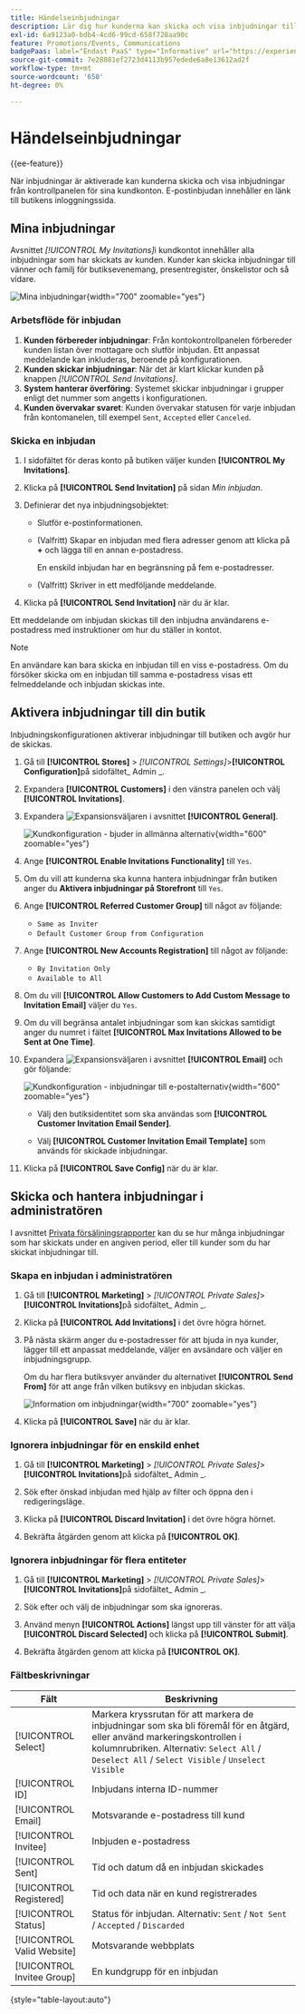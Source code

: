 ```yaml
---
title: Händelseinbjudningar
description: Lär dig hur kunderna kan skicka och visa inbjudningar till händelser och privat försäljning från kontrollpanelen för sina kundkonton.
exl-id: 6a9123a0-bdb4-4cd6-99cd-658f728aa90c
feature: Promotions/Events, Communications
badgePaas: label="Endast PaaS" type="Informative" url="https://experienceleague.adobe.com/en/docs/commerce/user-guides/product-solutions" tooltip="Gäller endast Adobe Commerce i molnprojekt (Adobe-hanterad PaaS-infrastruktur) och lokala projekt."
source-git-commit: 7e28081ef2723d4113b957edede6a8e13612ad2f
workflow-type: tm+mt
source-wordcount: '650'
ht-degree: 0%

---
```


# Händelseinbjudningar

{{ee-feature}}

När inbjudningar är aktiverade kan kunderna skicka och visa inbjudningar från kontrollpanelen för sina kundkonton. E-postinbjudan innehåller en länk till butikens inloggningssida.

## Mina inbjudningar

Avsnittet _[!UICONTROL My Invitations]_&#x200B;i kundkontot innehåller alla inbjudningar som har skickats av kunden. Kunder kan skicka inbjudningar till vänner och familj för butiksevenemang, presentregister, önskelistor och så vidare.

![Mina inbjudningar](./assets/account-dashboard-my-invitations.png){width="700" zoomable="yes"}

### Arbetsflöde för inbjudan

1. **Kunden förbereder inbjudningar**: Från kontokontrollpanelen förbereder kunden listan över mottagare och slutför inbjudan. Ett anpassat meddelande kan inkluderas, beroende på konfigurationen.
1. **Kunden skickar inbjudningar**: När det är klart klickar kunden på knappen _[!UICONTROL Send Invitations]_.
1. **System hanterar överföring**: Systemet skickar inbjudningar i grupper enligt det nummer som angetts i konfigurationen.
1. **Kunden övervakar svaret**: Kunden övervakar statusen för varje inbjudan från kontomanelen, till exempel `Sent`, `Accepted` eller `Canceled`.

### Skicka en inbjudan

1. I sidofältet för deras konto på butiken väljer kunden **[!UICONTROL My Invitations]**.

1. Klicka på **[!UICONTROL Send Invitation]** på sidan _Min inbjudan_.

1. Definierar det nya inbjudningsobjektet:

   - Slutför e-postinformationen.

   - (Valfritt) Skapar en inbjudan med flera adresser genom att klicka på **+** och lägga till en annan e-postadress.

     En enskild inbjudan har en begränsning på fem e-postadresser.

   - (Valfritt) Skriver in ett medföljande meddelande.

1. Klicka på **[!UICONTROL Send Invitation]** när du är klar.

Ett meddelande om inbjudan skickas till den inbjudna användarens e-postadress med instruktioner om hur du ställer in kontot.

>[!NOTE]
>
>En användare kan bara skicka en inbjudan till en viss e-postadress. Om du försöker skicka om en inbjudan till samma e-postadress visas ett felmeddelande och inbjudan skickas inte.

## Aktivera inbjudningar till din butik

Inbjudningskonfigurationen aktiverar inbjudningar till butiken och avgör hur de skickas.

1. Gå till **[!UICONTROL Stores]** > _[!UICONTROL Settings]_>**[!UICONTROL Configuration]**&#x200B;på sidofältet_ Admin _.

1. Expandera **[!UICONTROL Customers]** i den vänstra panelen och välj **[!UICONTROL Invitations]**.

1. Expandera ![Expansionsväljaren](../assets/icon-display-expand.png) i avsnittet **[!UICONTROL General]**.

   ![Kundkonfiguration - bjuder in allmänna alternativ](../configuration-reference/customers/assets/invitations-general.png){width="600" zoomable="yes"}

1. Ange **[!UICONTROL Enable Invitations Functionality]** till `Yes`.

1. Om du vill att kunderna ska kunna hantera inbjudningar från butiken anger du **Aktivera inbjudningar på Storefront** till `Yes`.

1. Ange **[!UICONTROL Referred Customer Group]** till något av följande:

   - `Same as Inviter`
   - `Default Customer Group from Configuration`

1. Ange **[!UICONTROL New Accounts Registration]** till något av följande:

   - `By Invitation Only`
   - `Available to All`

1. Om du vill **[!UICONTROL Allow Customers to Add Custom Message to Invitation Email]** väljer du `Yes`.

1. Om du vill begränsa antalet inbjudningar som kan skickas samtidigt anger du numret i fältet **[!UICONTROL Max Invitations Allowed to be Sent at One Time]**.

1. Expandera ![Expansionsväljaren](../assets/icon-display-expand.png) i avsnittet **[!UICONTROL Email]** och gör följande:

   ![Kundkonfiguration - inbjudningar till e-postalternativ](../configuration-reference/customers/assets/invitations-email.png){width="600" zoomable="yes"}

   - Välj den butiksidentitet som ska användas som **[!UICONTROL Customer Invitation Email Sender]**.

   - Välj **[!UICONTROL Customer Invitation Email Template]** som används för skickade inbjudningar.

1. Klicka på **[!UICONTROL Save Config]** när du är klar.

## Skicka och hantera inbjudningar i administratören

I avsnittet [Privata försäljningsrapporter](../getting-started/private-sales-reports.md) kan du se hur många inbjudningar som har skickats under en angiven period, eller till kunder som du har skickat inbjudningar till.

### Skapa en inbjudan i administratören

1. Gå till **[!UICONTROL Marketing]** > _[!UICONTROL Private Sales]_>**[!UICONTROL Invitations]**&#x200B;på sidofältet_ Admin _.

1. Klicka på **[!UICONTROL Add Invitations]** i det övre högra hörnet.

1. På nästa skärm anger du e-postadresser för att bjuda in nya kunder, lägger till ett anpassat meddelande, väljer en avsändare och väljer en inbjudningsgrupp.

   Om du har flera butiksvyer använder du alternativet **[!UICONTROL Send From]** för att ange från vilken butiksvy en inbjudan skickas.

   ![Information om inbjudningar](./assets/create-invitation-page.png){width="700" zoomable="yes"}

1. Klicka på **[!UICONTROL Save]** när du är klar.

### Ignorera inbjudningar för en enskild enhet

1. Gå till **[!UICONTROL Marketing]** > _[!UICONTROL Private Sales]_>**[!UICONTROL Invitations]**&#x200B;på sidofältet_ Admin _.

1. Sök efter önskad inbjudan med hjälp av filter och öppna den i redigeringsläge.

1. Klicka på **[!UICONTROL Discard Invitation]** i det övre högra hörnet.

1. Bekräfta åtgärden genom att klicka på **[!UICONTROL OK]**.

### Ignorera inbjudningar för flera entiteter

1. Gå till **[!UICONTROL Marketing]** > _[!UICONTROL Private Sales]_>**[!UICONTROL Invitations]**&#x200B;på sidofältet_ Admin _.

1. Sök efter och välj de inbjudningar som ska ignoreras.

1. Använd menyn **[!UICONTROL Actions]** längst upp till vänster för att välja **[!UICONTROL Discard Selected]** och klicka på **[!UICONTROL Submit]**.

1. Bekräfta åtgärden genom att klicka på **[!UICONTROL OK]**.

### Fältbeskrivningar

| Fält | Beskrivning |
|--- |--- |
| [!UICONTROL Select] | Markera kryssrutan för att markera de inbjudningar som ska bli föremål för en åtgärd, eller använd markeringskontrollen i kolumnrubriken. Alternativ: `Select All` /` Deselect All` / `Select Visible` / `Unselect Visible` |
| [!UICONTROL ID] | Inbjudans interna ID-nummer |
| [!UICONTROL Email] | Motsvarande e-postadress till kund |
| [!UICONTROL Invitee] | Inbjuden e-postadress |
| [!UICONTROL Sent] | Tid och datum då en inbjudan skickades |
| [!UICONTROL Registered] | Tid och data när en kund registrerades |
| [!UICONTROL Status] | Status för inbjudan. Alternativ: `Sent` / `Not Sent` / `Accepted` / `Discarded` |
| [!UICONTROL Valid Website] | Motsvarande webbplats |
| [!UICONTROL Invitee Group] | En kundgrupp för en inbjudan |

{style="table-layout:auto"}
